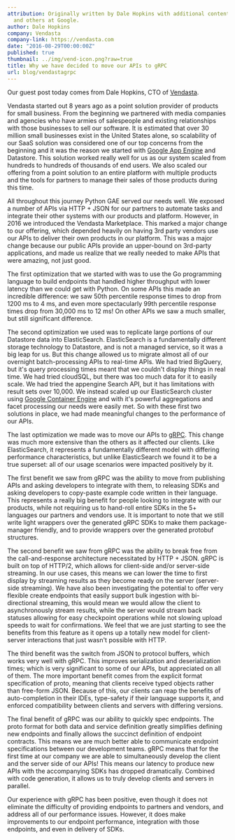 ```yaml
---
attribution: Originally written by Dale Hopkins with additional content by Lisa Carey
  and others at Google.
author: Dale Hopkins
company: Vendasta
company-link: https://vendasta.com
date: "2016-08-29T00:00:00Z"
published: true
thumbnail: ../img/vend-icon.png?raw=true
title: Why we have decided to move our APIs to gRPC
url: blog/vendastagrpc
---
```


Our guest post today comes from Dale Hopkins, CTO of [Vendasta](https://vendasta.com/). 

Vendasta started out 8 years ago as a point solution provider of products for small business. From the beginning we partnered with media companies and agencies who have armies of salespeople and existing relationships with those businesses to sell our software. It is estimated that over 30 million small businesses exist in the United States alone, so scalability of our SaaS solution was considered one of our top concerns from the beginning and it was the reason we started with [Google App Engine](https://cloud.google.com/appengine/) and Datastore. This solution worked really well for us as our system scaled from hundreds to hundreds of thousands of end users. We also scaled our offering from a point solution to an entire platform with multiple products and the tools for partners to manage their sales of those products during this time.

All throughout this journey Python GAE served our needs well. We exposed a number of APIs via HTTP + JSON for our partners to automate tasks and integrate their other systems with our products and platform. However, in 2016 we introduced the Vendasta Marketplace. This marked a major change to our offering, which depended heavily on having 3rd party vendors use our APIs to deliver their own products in our platform. This was a major change because our public APIs provide an upper-bound on 3rd-party applications, and made us realize that we really needed to make APIs that were amazing, not just good.

The first optimization that we started with was to use the Go programming language to build endpoints that handled higher throughput with lower latency than we could get with Python. On some APIs this made an incredible difference: we saw 50th percentile response times to drop from 1200 ms to 4 ms, and even more spectacularly 99th percentile response times drop from 30,000 ms to 12 ms! On other APIs we saw a much smaller, but still significant difference.

The second optimization we used was to replicate large portions of our Datastore data into ElasticSearch. ElasticSearch is a fundamentally different storage technology to Datastore, and is not a managed service, so it was a big leap for us. But this change allowed us to migrate almost all of our overnight batch-processing APIs to real-time APIs.   We had tried BigQuery, but it's query processing times meant that we couldn't display things in real time.  We had tried cloudSQL, but there was too much data for it to easily scale.  We had tried the appengine Search API, but it has limitations with result sets over 10,000.  We instead scaled up our ElasticSearch cluster using [Google Container Engine](https://cloud.google.com/container-engine/) and with it's powerful aggregations and facet processing our needs were easily met.  So with these first two solutions in place, we had made meaningful changes to the performance of our APIs.

The last optimization we made was to move our APIs to [gRPC](/). This change was much more extensive than the others as it affected our clients. Like ElasticSearch, it represents a fundamentally different model with differing performance characteristics, but unlike ElasticSearch we found it to be a true superset: all of our usage scenarios were impacted positively by it.


The first benefit we saw from gRPC was the ability to move from publishing APIs and asking developers to integrate with them, to releasing SDKs and asking developers to copy-paste example code written in their language. This represents a really big benefit for people looking to integrate with our products, while not requiring us to hand-roll entire SDKs in the 5+ languages our partners and vendors use. It is important to note that we still write light wrappers over the generated gRPC SDKs to make them package-manager friendly, and to provide wrappers over the generated protobuf structures.

The second benefit we saw from gRPC was the ability to break free from the call-and-response architecture necessitated by HTTP + JSON. gRPC is built on top of HTTP/2, which allows for client-side and/or server-side streaming. In our use cases, this means we can lower the time to first display by streaming results as they become ready on the server (server-side streaming).  We have also been investigating the potential to offer very flexible create endpoints that easily support bulk ingestion with bi-directional streaming, this would mean we would allow the client to asynchronously stream results, while the server would stream back statuses allowing for easy checkpoint operations while not slowing upload speeds to wait for confirmations. We feel that we are just starting to see the benefits from this feature as it opens up a totally new model for client-server interactions that just wasn't possible with HTTP.

The third benefit was the switch from JSON to protocol buffers, which works very well with gRPC. This improves serialization and deserialization times; which is very significant to some of our APIs, but appreciated on all of them. The more important benefit comes from the explicit format specification of proto, meaning that clients receive typed objects rather than free-form JSON. Because of this, our clients can reap the benefits of auto-completion in their IDEs, type-safety if their language supports it, and enforced compatibility between clients and servers with differing versions.

The final benefit of gRPC was our ability to quickly spec endpoints. The proto format for both data and service definition greatly simplifies defining new endpoints and finally allows the succinct definition of endpoint contracts.  This means we are much better able to communicate endpoint specifications between our development teams.  gRPC means that for the first time at our company we are able to simultaneously develop the client and the server side of our APIs!  This means our latency to produce new APIs with the accompanying SDKs has dropped dramatically.  Combined with code generation, it allows us to truly develop clients and servers in parallel.

Our experience with gRPC has been positive, even though it does not eliminate the difficulty of providing endpoints to partners and vendors, and address all of our performance issues. However, it does make improvements to our endpoint performance, integration with those endpoints, and even in delivery of SDKs.
